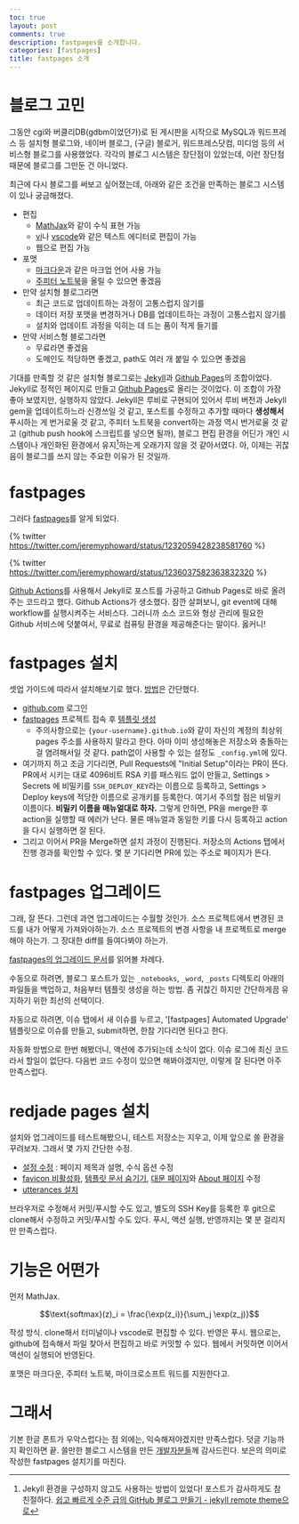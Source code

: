 ```yaml
---
toc: true
layout: post
comments: true
description: fastpages를 소개합니다.
categories: [fastpages]
title: fastpages 소개
---
```

# 블로그 고민

그동안 cgi와 버클리DB(gdbm이었던가)로 된 게시판을 시작으로 MySQL과 워드프레스 등
설치형 블로그와, 네이버 블로그, (구글) 블로거, 워드프레스닷컴, 미디엄 등의
서비스형 블로그를 사용했었다. 각각의 블로그 시스템은 장단점이 있었는데, 이런
장단점 때문에 블로그를 그만둔 건 아니었다.

최근에 다시 블로그를 써보고 싶어졌는데, 아래와 같은 조건을 만족하는 블로그
시스템이 있나 궁금해졌다.

* 편집
  * [MathJax](https://www.mathjax.org/)와 같이 수식 표현 가능
  * [vi](https://www.vim.org/)나 [vscode](https://code.visualstudio.com/)와 같은 텍스트 에디터로 편집이 가능
  * 웹으로 편집 가능
* 포맷
  * [마크다운](https://guides.github.com/features/mastering-markdown/)과 같은
  마크업 언어 사용 가능
  * [주피터 노트북](https://jupyter.org/)을 올릴 수 있으면 좋겠음
* 만약 설치형 블로그라면
  * 최근 코드로 업데이트하는 과정이 고통스럽지 않기를
  * 데이터 저장 포맷을 변경하거나 DB를 업데이트하는 과정이 고통스럽지 않기를
  * 설치와 업데이트 과정을 익히는 데 드는 품이 적게 들기를
* 만약 서비스형 블로그라면
  * 무료라면 좋겠음
  * 도메인도 적당하면 좋겠고, path도 여러 개 붙일 수 있으면 좋겠음

기대를 만족할 것 같은 설치형 블로그로는 [Jekyll](https://jekyllrb.com/)과 
[Github Pages](https://pages.github.com/)의 조합이었다.
Jekyll로 정적인 페이지로 만들고 [Github Pages](https://pages.github.com/)로
올리는 것이었다. 이 조합이 가장 좋아 보였지만, 실행하지 않았다.
Jekyll은 루비로 구현되어 있어서 루비 버전과 Jekyll gem을 업데이트하느라
신경쓰일 것 같고, 포스트를 수정하고 추가할 때마다 **생성해서** 푸시하는 게 번거로울
것 같고, 주피터 노트북을 convert하는 과정 역시 번거로울 것 같고 (github push
hook에 스크립트를 넣으면 될까), 블로그 편집 환경을 어딘가 개인 시스템이나
개인화된 환경에서 유지[^1]하는게 오래가지 않을 것 같아서였다.
아, 이제는 귀찮음이 블로그를 쓰지 않는 주요한 이유가 된 것일까.

# fastpages

그러다 [fastpages](https://github.com/fastai/fastpages)를 알게 되었다.

{% twitter https://twitter.com/jeremyphoward/status/1232059428238581760 %}

{% twitter https://twitter.com/jeremyphoward/status/1236037582363832320 %}

[Github Actions](https://github.com/features/actions)를 사용해서 Jekyll로
포스트를 가공하고 Github Pages로 바로 올려주는 코드라고 했다. Github Actions가 
생소했다. 잠깐 살펴보니, git event에 대해 workflow를 실행시켜주는 서비스다.
그러니까 소스 코드와 형상 관리에 필요한 Github 서비스에 덧붙여서, 무료로 컴퓨팅
환경을 제공해준다는 말이다. 옳커니!

# fastpages 설치

셋업 가이드에 따라서 설치해보기로 했다. [방법](https://github.com/fastai/fastpages#setup-instructions)은 간단했다.
* [github.com](https://github.com/) 로그인
* [fastpages](https://github.com/fastai/fastpages) 프로젝트 접속 후 [템플릿 생성](https://github.com/fastai/fastpages/generate)
  * 주의사항으로는 `{your-username}.github.io`와 같이 자신의 계정의 최상위
  pages 주소를 사용하지 말라고 한다. 아마 이미 생성해놓은 저장소와 충돌하는 걸
  염려해서일 것 같다. path없이 사용할 수 있는 설정도 `_config.yml`에 있다.
* 여기까지 하고 조금 기다리면, Pull Requests에 "Initial Setup"이라는 PR이 뜬다.
PR에서 시키는 대로 4096비트 RSA 키를 패스워드 없이 만들고, Settings > Secrets 에
비밀키를 `SSH_DEPLOY_KEY`라는 이름으로 등록하고, Settings > Deploy keys에 적당한
이름으로 공개키를 등록한다. 여기서 주의할 점은 비밀키 이름이다.
**비밀키 이름을 매뉴얼대로 하자.**
그렇게 안하면, PR을 merge한 후 action을 실행할 때 에러가 난다. 물론 매뉴얼과
동일한 키를 다시 등록하고 action을 다시 실행하면 잘 된다.
* 그리고 이어서 PR을 Merge하면 설치 과정이 진행된다. 저장소의 Actions 탭에서 
진행 경과를 확인할 수 있다. 몇 분 기다리면 PR에 있는 주소로 페이지가 뜬다.

# fastpages 업그레이드

그래, 잘 뜬다. 그런데 과연 업그레이드는 수월할 것인가. 소스 프로젝트에서 변경된
코드를 내가 어떻게 가져와야하는가. 소스 프로젝트의 변경 사항을 내 프로젝트로
merge해야 하는가. 그 장대한 diff를 들여다봐야 하는가.

[fastpages의 업그레이드 문서](https://github.com/fastai/fastpages/blob/master/_fastpages_docs/UPGRADE.md)를 읽어볼 차례다.

수동으로 하려면, 블로그 포스트가 있는 `_notebooks`, `_word`, `_posts` 디렉토리
아래의 파일들을 백업하고, 처음부터 템플릿 생성을 하는 방법. 좀 귀찮긴 하지만
간단하게끔 유지하기 위한 최선의 선택이다.

자동으로 하려면, 이슈 탭에서 새 이슈를 누르고, '\[fastpages\] Automated Upgrade' 템플릿으로 이슈를 만들고, submit하면, 한참 기다리면 된다고 한다.

자동화 방법으로 한번 해봤더니, 액션에 추가되는데 소식이 없다. 이슈 로그에 
최신 코드라서 할일이 없단다. 다음번 코드 수정이 있으면 해봐야겠지만, 
이렇게 잘 된다면 아주 만족스럽다.

# redjade pages 설치

설치와 업그레이드를 테스트해봤으니, 테스트 저장소는 지우고, 이제 앞으로 쓸 
환경을 꾸려보자. 그래서 몇 가지 간단한 수정.

* [설정 수정](https://github.com/redjade/pages/commit/95f0deeef77cd8c2e244f2b793d655e5f303b2c4) : 페이지 제목과 설명, 수식 옵션 수정
* [favicon 비활성화](https://github.com/redjade/pages/commit/666291126f13090b7ed55654445adf554f474457), [템플릿 문서 숨기기](https://github.com/redjade/pages/commit/4ccf0ad81f331e3b34fab4f396f6d59ec6076025), [대문 페이지](https://github.com/redjade/pages/commit/abab61fa436b0314b2d6b0a62cc7147c6f8722c2)와 [About 페이지](https://github.com/redjade/pages/commit/ee7d156afabe81518442d5a36f4cd26a915ed32e) 수정
* [utterances 설치](https://github.com/apps/utterances)

브라우저로 수정해서 커밋/푸시할 수도 있고, 별도의 SSH Key를 등록한 후 
git으로 clone해서 수정하고 커밋/푸시할 수도 있다. 푸시, 액션 실행, 반영까지는
몇 분 걸리지만 만족스럽다.

# 기능은 어떤가

먼저 MathJax.

$$\text{softmax}(z)_i = \frac{\exp(z_i)}{\sum_j \exp(z_j)}$$

작성 방식. clone해서 터미널이나 vscode로 편집할 수 있다. 반영은 푸시. 웹으로는,
github에 접속해서 파일 찾아서 편집하고 바로 커밋할 수 있다. 웹에서 커밋하면
이어서 액션이 실행되어 반영된다.

포맷은 마크다운, 주피터 노트북, 마이크로소프트 워드를 지원한다고.

# 그래서

기본 한글 폰트가 우악스럽다는 점 외에는, 익숙해져야겠지만 만족스럽다. 덧글
기능까지 확인하면 끝. 쓸만한 블로그 시스템을 만든 [개발자분들](https://github.com/fastai/fastpages/graphs/contributors)께 감사드린다.
보은의 의미로 작성한 fastpages 설치기를 마친다.



[^1]: Jekyll 환경을 구성하지 않고도 사용하는 방법이 있었다! 포스트가 감사하게도 참 친절하다. [쉽고 빠르게 수준 급의 GitHub 블로그 만들기 - jekyll remote theme으로](https://dreamgonfly.github.io/2018/01/27/jekyll-remote-theme.html)